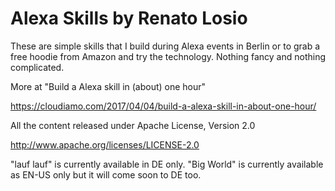 # Alexa Skills by Renato Losio


These are simple skills that I build during Alexa events in Berlin or to grab a free hoodie from Amazon and try the technology. Nothing fancy and nothing complicated.

More at "Build a Alexa skill in (about) one hour"

https://cloudiamo.com/2017/04/04/build-a-alexa-skill-in-about-one-hour/

All the content released under Apache License, Version 2.0 

http://www.apache.org/licenses/LICENSE-2.0

"lauf lauf" is currently available in DE only. "Big World" is currently available as EN-US only but it will come soon to DE too.


